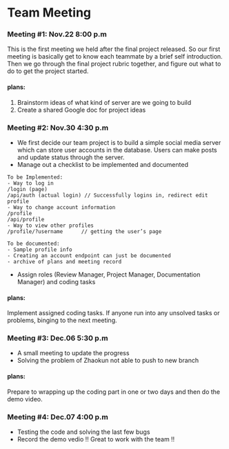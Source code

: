 # Team Meeting

### Meeting #1: Nov.22 8:00 p.m
This is the first meeting we held after the final project released.
So our first meeting is basically get to know each teammate by
a brief self introduction. Then we go through the final project 
rubric together, and figure out what to do to get the project 
started.

#### plans:
1. Brainstorm ideas of what kind of server are we going to build
2. Create a shared Google doc for project ideas

### Meeting #2: Nov.30 4:30 p.m
- We first decide our team project is to build a simple 
social media server which can store user accounts in the database.
Users can make posts and update status through the server. 
- Manage out a checklist to be implemented and documented
```
To be Implemented:
- Way to log in
/login (page)
/api/auth (actual login) // Successfully logins in, redirect edit profile
- Way to change account information
/profile
/api/profile
- Way to view other profiles
/profile/?username 		// getting the user’s page

To be documented:
- Sample profile info
- Creating an account endpoint can just be documented
- archive of plans and meeting record
```
- Assign roles (Review Manager, Project Manager, Documentation Manager)
and coding tasks

#### plans:
Implement assigned coding tasks. If anyone run into any unsolved
tasks or problems, binging to the next meeting.

### Meeting #3: Dec.06 5:30 p.m
- A small meeting to update the progress
- Solving the problem of Zhaokun not able to push to new branch

#### plans:
Prepare to wrapping up the coding part in one or two days and
then do the demo video.

### Meeting #4: Dec.07 4:00 p.m
- Testing the code and solving the last few bugs
- Record the demo vedio
!! Great to work with the team !!
